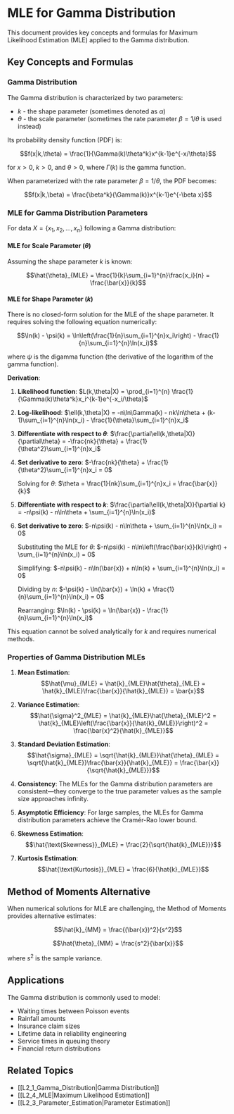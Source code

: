 # MLE for Gamma Distribution

This document provides key concepts and formulas for Maximum Likelihood Estimation (MLE) applied to the Gamma distribution.

## Key Concepts and Formulas

### Gamma Distribution

The Gamma distribution is characterized by two parameters:
- $k$ - the shape parameter (sometimes denoted as $\alpha$)
- $\theta$ - the scale parameter (sometimes the rate parameter $\beta = 1/\theta$ is used instead)

Its probability density function (PDF) is:

$$f(x|k,\theta) = \frac{1}{\Gamma(k)\theta^k}x^{k-1}e^{-x/\theta}$$

for $x > 0$, $k > 0$, and $\theta > 0$, where $\Gamma(k)$ is the gamma function.

When parameterized with the rate parameter $\beta = 1/\theta$, the PDF becomes:

$$f(x|k,\beta) = \frac{\beta^k}{\Gamma(k)}x^{k-1}e^{-\beta x}$$

### MLE for Gamma Distribution Parameters

For data $X = \{x_1, x_2, \ldots, x_n\}$ following a Gamma distribution:

#### MLE for Scale Parameter ($\theta$)

Assuming the shape parameter $k$ is known:

$$\hat{\theta}_{MLE} = \frac{1}{k}\sum_{i=1}^{n}\frac{x_i}{n} = \frac{\bar{x}}{k}$$

#### MLE for Shape Parameter ($k$)

There is no closed-form solution for the MLE of the shape parameter. It requires solving the following equation numerically:

$$\ln(k) - \psi(k) = \ln\left(\frac{1}{n}\sum_{i=1}^{n}x_i\right) - \frac{1}{n}\sum_{i=1}^{n}\ln(x_i)$$

where $\psi$ is the digamma function (the derivative of the logarithm of the gamma function).

**Derivation**:
1. **Likelihood function**:
   $L(k,\theta|X) = \prod_{i=1}^{n} \frac{1}{\Gamma(k)\theta^k}x_i^{k-1}e^{-x_i/\theta}$

2. **Log-likelihood**:
   $\ell(k,\theta|X) = -n\ln\Gamma(k) - nk\ln\theta + (k-1)\sum_{i=1}^{n}\ln(x_i) - \frac{1}{\theta}\sum_{i=1}^{n}x_i$

3. **Differentiate with respect to $\theta$**:
   $\frac{\partial\ell(k,\theta|X)}{\partial\theta} = -\frac{nk}{\theta} + \frac{1}{\theta^2}\sum_{i=1}^{n}x_i$

4. **Set derivative to zero**:
   $-\frac{nk}{\theta} + \frac{1}{\theta^2}\sum_{i=1}^{n}x_i = 0$
   
   Solving for $\theta$:
   $\theta = \frac{1}{nk}\sum_{i=1}^{n}x_i = \frac{\bar{x}}{k}$

5. **Differentiate with respect to $k$**:
   $\frac{\partial\ell(k,\theta|X)}{\partial k} = -n\psi(k) - n\ln\theta + \sum_{i=1}^{n}\ln(x_i)$

6. **Set derivative to zero**:
   $-n\psi(k) - n\ln\theta + \sum_{i=1}^{n}\ln(x_i) = 0$
   
   Substituting the MLE for $\theta$:
   $-n\psi(k) - n\ln\left(\frac{\bar{x}}{k}\right) + \sum_{i=1}^{n}\ln(x_i) = 0$
   
   Simplifying:
   $-n\psi(k) - n\ln(\bar{x}) + n\ln(k) + \sum_{i=1}^{n}\ln(x_i) = 0$
   
   Dividing by $n$:
   $-\psi(k) - \ln(\bar{x}) + \ln(k) + \frac{1}{n}\sum_{i=1}^{n}\ln(x_i) = 0$
   
   Rearranging:
   $\ln(k) - \psi(k) = \ln(\bar{x}) - \frac{1}{n}\sum_{i=1}^{n}\ln(x_i)$

This equation cannot be solved analytically for $k$ and requires numerical methods.

### Properties of Gamma Distribution MLEs

1. **Mean Estimation**:
   $$\hat{\mu}_{MLE} = \hat{k}_{MLE}\hat{\theta}_{MLE} = \hat{k}_{MLE}\frac{\bar{x}}{\hat{k}_{MLE}} = \bar{x}$$

2. **Variance Estimation**:
   $$\hat{\sigma}^2_{MLE} = \hat{k}_{MLE}\hat{\theta}_{MLE}^2 = \hat{k}_{MLE}\left(\frac{\bar{x}}{\hat{k}_{MLE}}\right)^2 = \frac{\bar{x}^2}{\hat{k}_{MLE}}$$

3. **Standard Deviation Estimation**:
   $$\hat{\sigma}_{MLE} = \sqrt{\hat{k}_{MLE}}\hat{\theta}_{MLE} = \sqrt{\hat{k}_{MLE}}\frac{\bar{x}}{\hat{k}_{MLE}} = \frac{\bar{x}}{\sqrt{\hat{k}_{MLE}}}$$

4. **Consistency**:
   The MLEs for the Gamma distribution parameters are consistent—they converge to the true parameter values as the sample size approaches infinity.

5. **Asymptotic Efficiency**:
   For large samples, the MLEs for Gamma distribution parameters achieve the Cramér-Rao lower bound.

6. **Skewness Estimation**:
   $$\hat{\text{Skewness}}_{MLE} = \frac{2}{\sqrt{\hat{k}_{MLE}}}$$

7. **Kurtosis Estimation**:
   $$\hat{\text{Kurtosis}}_{MLE} = \frac{6}{\hat{k}_{MLE}}$$

## Method of Moments Alternative

When numerical solutions for MLE are challenging, the Method of Moments provides alternative estimates:

$$\hat{k}_{MM} = \frac{(\bar{x})^2}{s^2}$$

$$\hat{\theta}_{MM} = \frac{s^2}{\bar{x}}$$

where $s^2$ is the sample variance.

## Applications

The Gamma distribution is commonly used to model:
- Waiting times between Poisson events
- Rainfall amounts
- Insurance claim sizes
- Lifetime data in reliability engineering
- Service times in queuing theory
- Financial return distributions

## Related Topics

- [[L2_1_Gamma_Distribution|Gamma Distribution]]
- [[L2_4_MLE|Maximum Likelihood Estimation]]
- [[L2_3_Parameter_Estimation|Parameter Estimation]] 